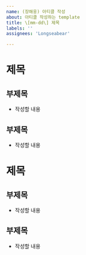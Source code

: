 ```yaml
---
name: (장해웅) 아티클 작성
about: 아티클 작성하는 template 
title: \[mm-dd\] 제목
labels: ''
assignees: 'Longseabear'

---
```



# 제목

## 부제목

- 작성할 내용


## 부제목

- 작성할 내용


# 제목

## 부제목

- 작성할 내용 


## 부제목

- 작성할 내용